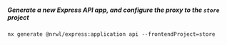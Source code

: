 ##### Generate a new Express API app, and configure the proxy to the `store` project

`nx generate @nrwl/express:application api --frontendProject=store`
